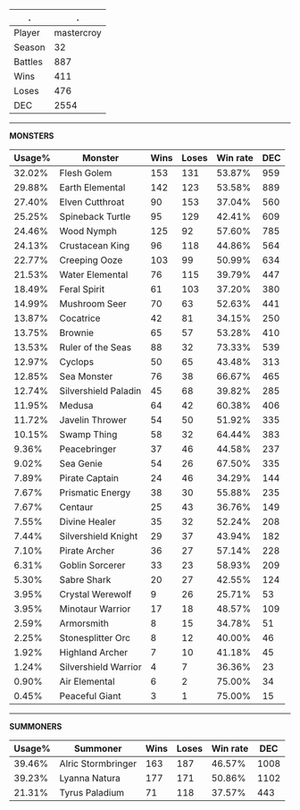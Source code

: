 .|.
|-|-
Player|mastercroy
Season|32
Battles|887
Wins|411
Loses|476
DEC|2554

---
**MONSTERS**

Usage%|Monster|Wins|Loses|Win rate|DEC|
-|-|-|-|-|-|
32.02%|Flesh Golem|153|131|53.87%|959|
29.88%|Earth Elemental|142|123|53.58%|889|
27.40%|Elven Cutthroat|90|153|37.04%|560|
25.25%|Spineback Turtle|95|129|42.41%|609|
24.46%|Wood Nymph|125|92|57.60%|785|
24.13%|Crustacean King|96|118|44.86%|564|
22.77%|Creeping Ooze|103|99|50.99%|634|
21.53%|Water Elemental|76|115|39.79%|447|
18.49%|Feral Spirit|61|103|37.20%|380|
14.99%|Mushroom Seer|70|63|52.63%|441|
13.87%|Cocatrice|42|81|34.15%|250|
13.75%|Brownie|65|57|53.28%|410|
13.53%|Ruler of the Seas|88|32|73.33%|539|
12.97%|Cyclops|50|65|43.48%|313|
12.85%|Sea Monster|76|38|66.67%|465|
12.74%|Silvershield Paladin|45|68|39.82%|285|
11.95%|Medusa|64|42|60.38%|406|
11.72%|Javelin Thrower|54|50|51.92%|335|
10.15%|Swamp Thing|58|32|64.44%|383|
9.36%|Peacebringer|37|46|44.58%|237|
9.02%|Sea Genie|54|26|67.50%|335|
7.89%|Pirate Captain|24|46|34.29%|144|
7.67%|Prismatic Energy|38|30|55.88%|235|
7.67%|Centaur|25|43|36.76%|149|
7.55%|Divine Healer|35|32|52.24%|208|
7.44%|Silvershield Knight|29|37|43.94%|182|
7.10%|Pirate Archer|36|27|57.14%|228|
6.31%|Goblin Sorcerer|33|23|58.93%|209|
5.30%|Sabre Shark|20|27|42.55%|124|
3.95%|Crystal Werewolf|9|26|25.71%|53|
3.95%|Minotaur Warrior|17|18|48.57%|109|
2.59%|Armorsmith|8|15|34.78%|51|
2.25%|Stonesplitter Orc|8|12|40.00%|46|
1.92%|Highland Archer|7|10|41.18%|45|
1.24%|Silvershield Warrior|4|7|36.36%|23|
0.90%|Air Elemental|6|2|75.00%|34|
0.45%|Peaceful Giant|3|1|75.00%|15|

---
**SUMMONERS**

Usage%|Summoner|Wins|Loses|Win rate|DEC|
-|-|-|-|-|-|
39.46%|Alric Stormbringer|163|187|46.57%|1008|
39.23%|Lyanna Natura|177|171|50.86%|1102|
21.31%|Tyrus Paladium|71|118|37.57%|443|
